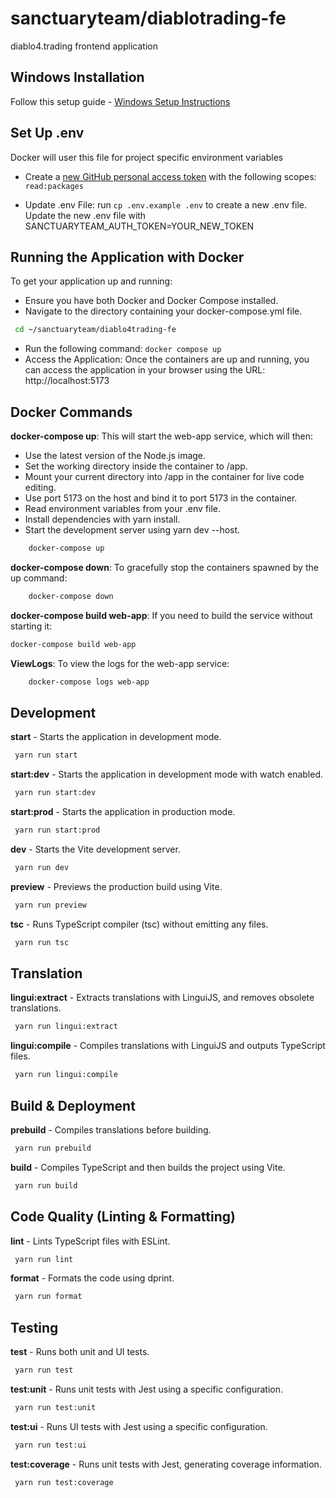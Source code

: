 # sanctuaryteam/diablotrading-fe
diablo4.trading frontend application


## Windows Installation
Follow this setup guide - [Windows Setup Instructions](https://github.com/SanctuaryTeam/.github/wiki/WindowsSetUp)

## Set Up .env
Docker will user this file for project specific environment variables
- Create a [new GitHub personal access token](https://github.com/settings/tokens/new) with the following scopes: `read:packages`

- Update .env File:  run `cp .env.example .env` to create a new .env file. Update the new .env file with SANCTUARYTEAM_AUTH_TOKEN=YOUR_NEW_TOKEN

## Running the Application with Docker

To get your application up and running:
- Ensure you have both Docker and Docker Compose installed.
- Navigate to the directory containing your docker-compose.yml file.
```bash
 cd ~/sanctuaryteam/diablo4trading-fe
```
- Run the following command: `docker compose up`
- Access the Application: Once the containers are up and running, you can access the application in your browser using the URL: http://localhost:5173

## Docker Commands
**docker-compose up**: This will start the web-app service, which will then:
- Use the latest version of the Node.js image.
- Set the working directory inside the container to /app.
- Mount your current directory into /app in the container for live code editing.
- Use port 5173 on the host and bind it to port 5173 in the container.
- Read environment variables from your .env file.
- Install dependencies with yarn install.
- Start the development server using yarn dev --host.
```bash
    docker-compose up
```

**docker-compose down**: To gracefully stop the containers spawned by the up command:
```bash
    docker-compose down
```

**docker-compose build web-app**: If you need to build the service without starting it:
```bash
docker-compose build web-app
```
**ViewLogs**: To view the logs for the web-app service:
```bash
    docker-compose logs web-app
```

## Development
**start** - Starts the application in development mode.
```bash
 yarn run start
```

**start:dev** - Starts the application in development mode with watch enabled.
```bash
 yarn run start:dev
```

**start:prod** - Starts the application in production mode.
```bash
 yarn run start:prod
```

**dev** - Starts the Vite development server.
```bash
 yarn run dev
```

**preview** - Previews the production build using Vite.
```bash
 yarn run preview
```

**tsc** - Runs TypeScript compiler (tsc) without emitting any files.
```bash
 yarn run tsc
```

## Translation

**lingui:extract** -  Extracts translations with LinguiJS, and removes obsolete translations.
```bash
 yarn run lingui:extract
```

**lingui:compile** - Compiles translations with LinguiJS and outputs TypeScript files.
```bash
 yarn run lingui:compile
```

## Build & Deployment
**prebuild** - Compiles translations before building.
```bash
 yarn run prebuild
```
**build** - Compiles TypeScript and then builds the project using Vite.
```bash
 yarn run build
```
## Code Quality (Linting & Formatting)
**lint** - Lints TypeScript files with ESLint.
```bash
 yarn run lint
```
**format** - Formats the code using dprint.
```bash
 yarn run format
```
## Testing
**test** - Runs both unit and UI tests.
```bash
 yarn run test
```

**test:unit** - Runs unit tests with Jest using a specific configuration.
```bash
 yarn run test:unit
```
**test:ui** - Runs UI tests with Jest using a specific configuration.
```bash
 yarn run test:ui
```
**test:coverage** - Runs unit tests with Jest, generating coverage information.
```bash
 yarn run test:coverage
```
